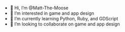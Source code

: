 - 👋 Hi, I’m @Matt-The-Moose
- 👀 I’m interested in game and app design
- 🌱 I’m currently learning Python, Ruby, and GDScript
- 💞️ I’m looking to collaborate on game and app design

<!---
Matt-The-Moose/Matt-The-Moose is a ✨ special ✨ repository because its `README.md` (this file) appears on your GitHub profile.
You can click the Preview link to take a look at your changes.
--->
